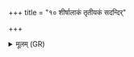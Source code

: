 +++
title = "१० शीर्षालाकं तृतीयकं सदन्दिर्"

+++
<details><summary>मूलम् (GR)</summary>

शीर्षालाकं तृतीयकं  
सदन्दिर् यश् च हायनः ।  
तक्मानं विश्वधावीर्य-  
-अधराञ्चं परा सुव ॥
</details>